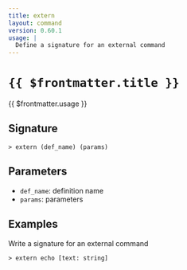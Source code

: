 ```yaml
---
title: extern
layout: command
version: 0.60.1
usage: |
  Define a signature for an external command
---
```


# `{{ $frontmatter.title }}`

<div style='white-space: pre-wrap;'>{{ $frontmatter.usage }}</div>

## Signature

`> extern (def_name) (params)`

## Parameters

- `def_name`: definition name
- `params`: parameters

## Examples

Write a signature for an external command

```shell
> extern echo [text: string]
```
